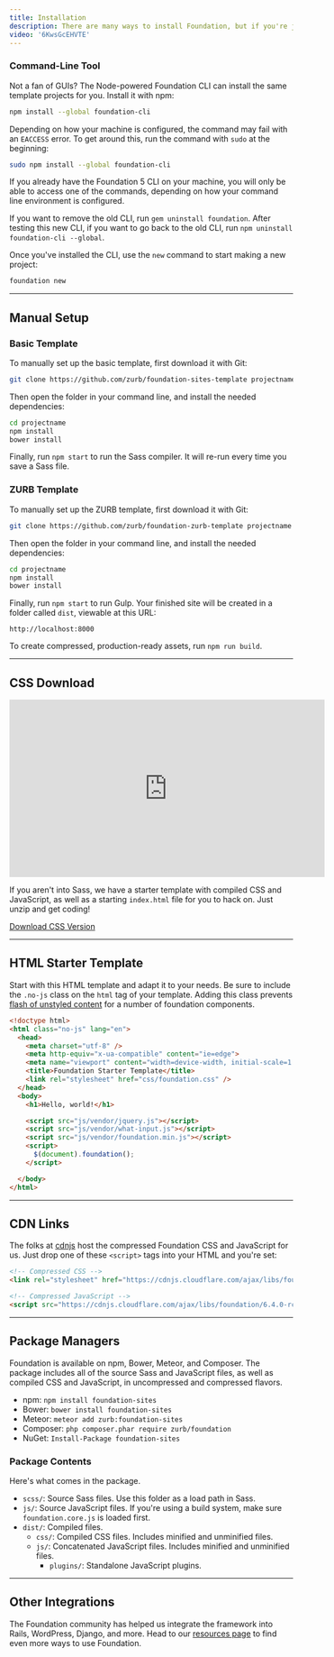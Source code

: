 ```yaml
---
title: Installation
description: There are many ways to install Foundation, but if you're just getting started, we have a few suggestions.
video: '6KwsGcEHVTE'
---
```


### Command-Line Tool

Not a fan of GUIs? The Node-powered Foundation CLI can install the same template projects for you. Install it with npm:

```bash
npm install --global foundation-cli
```

Depending on how your machine is configured, the command may fail with an `EACCESS` error. To get around this, run the command with `sudo` at the beginning:

```bash
sudo npm install --global foundation-cli
```

<div class="callout alert">
  <p>If you already have the Foundation 5 CLI on your machine, you will only be able to access one of the commands, depending on how your command line environment is configured.</p>

  <p>If you want to remove the old CLI, run <code>gem uninstall foundation</code>. After testing this new CLI, if you want to go back to the old CLI, run <code>npm uninstall foundation-cli --global</code>.</p>
</div>

Once you've installed the CLI, use the `new` command to start making a new project:

```bash
foundation new
```

---

## Manual Setup

### Basic Template

To manually set up the basic template, first download it with Git:

```bash
git clone https://github.com/zurb/foundation-sites-template projectname
```

Then open the folder in your command line, and install the needed dependencies:

```bash
cd projectname
npm install
bower install
```

Finally, run `npm start` to run the Sass compiler. It will re-run every time you save a Sass file.

### ZURB Template

To manually set up the ZURB template, first download it with Git:

```bash
git clone https://github.com/zurb/foundation-zurb-template projectname
```

Then open the folder in your command line, and install the needed dependencies:

```bash
cd projectname
npm install
bower install
```

Finally, run `npm start` to run Gulp. Your finished site will be created in a folder called `dist`, viewable at this URL:

```
http://localhost:8000
```

To create compressed, production-ready assets, run `npm run build`.

---

## CSS Download

<div class="responsive-embed widescreen mb1">
  <iframe width="560" height="315" src="https://www.youtube.com/embed/lFrpnk0Oo_8" frameborder="0" allowfullscreen></iframe>
  <a id="docs-mobile-video-link" class="docs-mobile-video" target="_blank" href="https://youtu.be/lFrpnk0Oo_8"></a>
</div>

If you aren't into Sass, we have a starter template with compiled CSS and JavaScript, as well as a starting `index.html` file for you to hack on. Just unzip and get coding!

<a href="http://foundation.zurb.com/sites/download" class="large button">Download CSS Version</a>

---

## HTML Starter Template
Start with this HTML template and adapt it to your needs. Be sure to include the `.no-js` class on the `html` tag of your template.  Adding this class prevents [flash of unstyled content](https://en.wikipedia.org/wiki/Flash_of_unstyled_content) for a number of foundation components.

```html
<!doctype html>
<html class="no-js" lang="en">
  <head>
    <meta charset="utf-8" />
    <meta http-equiv="x-ua-compatible" content="ie=edge">
    <meta name="viewport" content="width=device-width, initial-scale=1.0" />
    <title>Foundation Starter Template</title>
    <link rel="stylesheet" href="css/foundation.css" />
  </head>
  <body>
    <h1>Hello, world!</h1>

    <script src="js/vendor/jquery.js"></script>
    <script src="js/vendor/what-input.js"></script>
    <script src="js/vendor/foundation.min.js"></script>
    <script>
      $(document).foundation();
    </script>

  </body>
</html>

```

---

## CDN Links

The folks at [cdnjs](https://cdnjs.com) host the compressed Foundation CSS and JavaScript for us. Just drop one of these `<script>` tags into your HTML and you're set:

```html
<!-- Compressed CSS -->
<link rel="stylesheet" href="https://cdnjs.cloudflare.com/ajax/libs/foundation/6.4.0-rc1/css/foundation.min.css" integrity="sha256-itWEYdFWzZPBG78bJOOiQIn06QCgN/F0wMDcC4nOhxY=" crossorigin="anonymous" />

<!-- Compressed JavaScript -->
<script src="https://cdnjs.cloudflare.com/ajax/libs/foundation/6.4.0-rc1/js/foundation.min.js" integrity="sha256-Nd2xznOkrE9HkrAMi4xWy/hXkQraXioBg9iYsBrcFrs=" crossorigin="anonymous"></script>
```

---

## Package Managers

Foundation is available on npm, Bower, Meteor, and Composer. The package includes all of the source Sass and JavaScript files, as well as compiled CSS and JavaScript, in uncompressed and compressed flavors.

- npm: `npm install foundation-sites`
- Bower: `bower install foundation-sites`
- Meteor: `meteor add zurb:foundation-sites`
- Composer: `php composer.phar require zurb/foundation`
- NuGet: `Install-Package foundation-sites`

### Package Contents

Here's what comes in the package.

- `scss/`: Source Sass files. Use this folder as a load path in Sass.
- `js/`: Source JavaScript files. If you're using a build system, make sure `foundation.core.js` is loaded first.
- `dist/`: Compiled files.
  - `css/`: Compiled CSS files. Includes minified and unminified files.
  - `js/`: Concatenated JavaScript files. Includes minified and unminified files.
    - `plugins/`: Standalone JavaScript plugins.

---

## Other Integrations

The Foundation community has helped us integrate the framework into Rails, WordPress, Django, and more. Head to our [resources page](http://foundation.zurb.com/sites/resources) to find even more ways to use Foundation.
